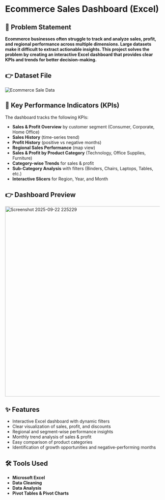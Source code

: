 # Ecommerce Sales Dashboard (Excel)

## 📝 Problem Statement  
**Ecommerce businesses often struggle to track and analyze sales, profit, and regional performance across multiple dimensions. Large datasets make it difficult to extract actionable insights. This project solves the problem by creating an **interactive Excel dashboard** that provides clear KPIs and trends for better decision-making.**  

## 👉  Dataset File 
![Ecommerce Sale Data]()  

## 📌 Key Performance Indicators (KPIs)  
The dashboard tracks the following KPIs:  
- **Sales & Profit Overview** by customer segment (Consumer, Corporate, Home Office)  
- **Sales History** (time-series trend)  
- **Profit History** (positive vs negative months)  
- **Regional Sales Performance** (map view)  
- **Sales & Profit by Product Category** (Technology, Office Supplies, Furniture)  
- **Category-wise Trends** for sales & profit  
- **Sub-Category Analysis** with filters (Binders, Chairs, Laptops, Tables, etc.)  
- **Interactive Slicers** for Region, Year, and Month  

## 👉  Dashboard Preview  
<img width="1487" height="621" alt="Screenshot 2025-09-22 225229" src="https://github.com/user-attachments/assets/2f72fd81-7da7-46eb-be55-2af03dc5416c" />  

## ✨ Features  
- Interactive Excel dashboard with dynamic filters  
- Clear visualization of sales, profit, and discounts  
- Regional and segment-wise performance insights  
- Monthly trend analysis of sales & profit  
- Easy comparison of product categories  
- Identification of growth opportunities and negative-performing months  

## 🛠️ Tools Used  
- **Microsoft Excel**  
- **Data Cleaning**  
- **Data Analysis**  
- **Pivot Tables & Pivot Charts**


